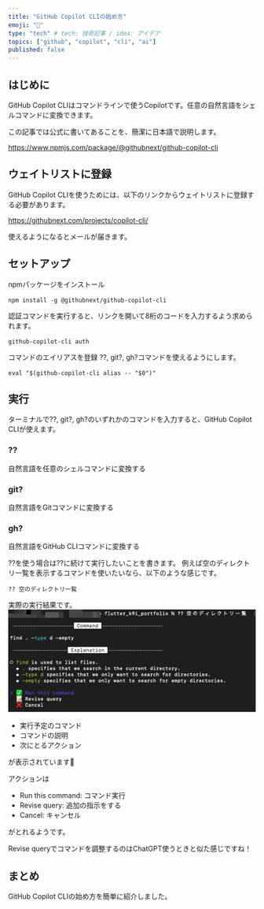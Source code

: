 ```yaml
---
title: "GitHub Copilot CLIの始め方"
emoji: "🐙"
type: "tech" # tech: 技術記事 / idea: アイデア
topics: ["github", "copilot", "cli", "ai"]
published: false
---
```

## はじめに
GitHub Copilot CLIはコマンドラインで使うCopilotです。任意の自然言語をシェルコマンドに変換できます。

この記事では公式に書いてあることを、簡潔に日本語で説明します。

https://www.npmjs.com/package/@githubnext/github-copilot-cli

## ウェイトリストに登録

GitHub Copilot CLIを使うためには、以下のリンクからウェイトリストに登録する必要があります。

https://githubnext.com/projects/copilot-cli/

使えるようになるとメールが届きます。

## セットアップ

npmパッケージをインストール

```zsh:ターミナル
npm install -g @githubnext/github-copilot-cli
```

認証コマンドを実行すると、リンクを開いて8桁のコードを入力するよう求められます。
```zsh:ターミナル
github-copilot-cli auth
```

コマンドのエイリアスを登録
??, git?, gh?コマンドを使えるようにします。
```zsh:ターミナル
eval "$(github-copilot-cli alias -- "$0")"
```

## 実行
ターミナルで??, git?, gh?のいずれかのコマンドを入力すると、GitHub Copilot CLIが使えます。

### ??
自然言語を任意のシェルコマンドに変換する

### git?
自然言語をGitコマンドに変換する

### gh?
自然言語をGitHub CLIコマンドに変換する

??を使う場合は??に続けて実行したいことを書きます。
例えば空のディレクトリ一覧を表示するコマンドを使いたいなら、以下のような感じです。
```zsh:ターミナル
?? 空のディレクトリ一覧
```
実際の実行結果です。
![](/images/SCR-20230414-i77.png)

- 実行予定のコマンド
- コマンドの説明
- 次にとるアクション

が表示されています👀

アクションは
- Run this command: コマンド実行
- Revise query: 追加の指示をする
- Cancel: キャンセル

がとれるようです。

Revise queryでコマンドを調整するのはChatGPT使うときと似た感じですね！

## まとめ
GitHub Copilot CLIの始め方を簡単に紹介しました。